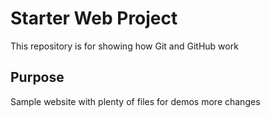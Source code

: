 # Starter Web Project

This repository is for showing how Git and GitHub work

## Purpose

Sample website with plenty of files for demos
more changes